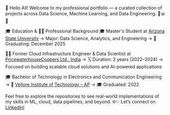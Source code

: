 👋 Hello All! 
Welcome to my professional portfolio — a curated collection of projects across Data Science, Machine Learning, and Data Engineering. 🚀📊🤖

🎓 Education & 🧑‍💼 Professional Background
🎓 Master's Student at [Arizona State University](https://www.asu.edu/) 
→ Major: Data Science, Analytics, and Engineering
→ 📅 Graduating: December 2025

🧑‍💼 Former Cloud Infrastructure Engineer & Data Scientist at [PricewaterhouseCoopers Ltd., India](https://www.pwc.in/)
→ 🗓️ Duration: 2 years (2022–2024)
→ Focused on building scalable cloud solutions and AI-powered applications

🎓 Bachelor of Technology in Electronics and Communication Engineering
→ 📍 [Vellore Institute of Technology – AP](https://vitap.ac.in/) 
→ 🎓 Graduated: 2022

Feel free to explore the repositories to see real-world implementations of my skills in ML, cloud, data pipelines, and beyond. 🌐✨
Let’s connect on [LinkedIn!](https://www.linkedin.com/in/lasyapriya-vavilala/)
